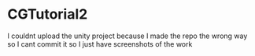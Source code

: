 # CGTutorial2

I couldnt upload the unity project because I made the repo the wrong way so I cant commit it so I just have screenshots of the work